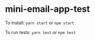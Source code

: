 # mini-email-app-test

To install: `yarn start` or `npm start`

To run tests: `yarn test` or `npm test`
